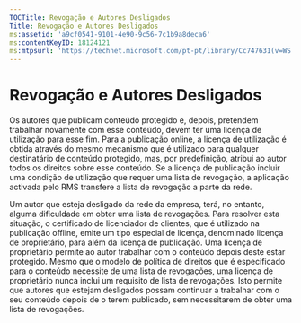 ```yaml
---
TOCTitle: Revogação e Autores Desligados
Title: Revogação e Autores Desligados
ms:assetid: 'a9cf0541-9101-4e90-9c56-7c1b9a8deca6'
ms:contentKeyID: 18124121
ms:mtpsurl: 'https://technet.microsoft.com/pt-pt/library/Cc747631(v=WS.10)'
---
```


Revogação e Autores Desligados
==============================

Os autores que publicam conteúdo protegido e, depois, pretendem trabalhar novamente com esse conteúdo, devem ter uma licença de utilização para esse fim. Para a publicação online, a licença de utilização é obtida através do mesmo mecanismo que é utilizado para qualquer destinatário de conteúdo protegido, mas, por predefinição, atribui ao autor todos os direitos sobre esse conteúdo. Se a licença de publicação incluir uma condição de utilização que requer uma lista de revogação, a aplicação activada pelo RMS transfere a lista de revogação a parte da rede.

Um autor que esteja desligado da rede da empresa, terá, no entanto, alguma dificuldade em obter uma lista de revogações. Para resolver esta situação, o certificado de licenciador de clientes, que é utilizado na publicação offline, emite um tipo especial de licença, denominado licença de proprietário, para além da licença de publicação. Uma licença de proprietário permite ao autor trabalhar com o conteúdo depois deste estar protegido. Mesmo que o modelo de política de direitos que é especificado para o conteúdo necessite de uma lista de revogações, uma licença de proprietário nunca inclui um requisito de lista de revogações. Isto permite que autores que estejam desligados possam continuar a trabalhar com o seu conteúdo depois de o terem publicado, sem necessitarem de obter uma lista de revogações.
